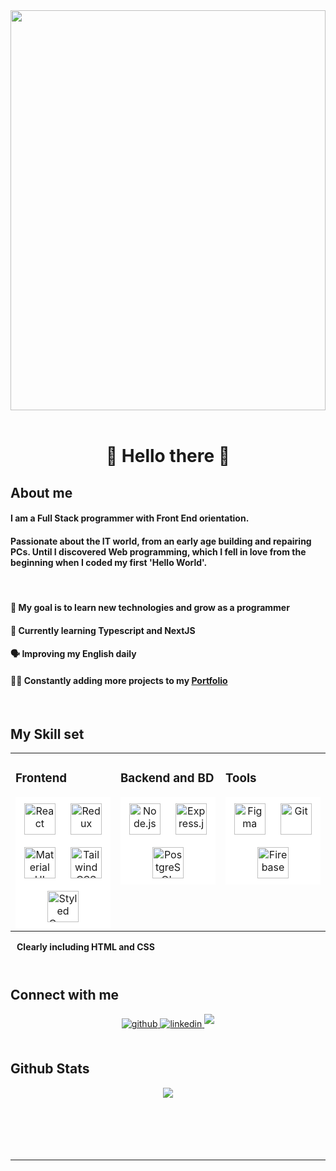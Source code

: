 <div align="center" style="height:40rem">
<img src="https://rishavanand.github.io/static/images/greetings.gif" align="center" style="width:100%"/>
</div>

<br/>

<div align="center"> <h1> 👋 Hello there 👋 </h1> </div>

<h2>About me </h2>

<h4>I am a Full Stack programmer with <span style="font-weight: bold">Front End orientation</span>.</h4> 
<h4> Passionate about the IT world, from an early age building and repairing PCs. Until I discovered Web programming, which I fell in love from the beginning when I coded my first 'Hello World'. </h4>
<br/>

<h4> 🔭 My goal is to learn new technologies and grow as a programmer </h4>
<h4> 🌱 Currently learning Typescript and NextJS </h4>
<h4> 🗣️ Improving my English daily </h4>
<h4> 👨‍💻 Constantly adding more projects to my <a href="https://portfolio-kevinc-orman.netlify.app/" target="_blank">Portfolio </a> </h4>


<br/>

<h2>My Skill set </h2>

<table><tr><td valign="top" width="33%">

<h3>Frontend </h3>

<div align="center" style="background-color: white">  
<a href="https://reactjs.org/" target="_blank"><img style="margin: 10px" src="https://profilinator.rishav.dev/skills-assets/react-original-wordmark.svg" alt="React" height="50" /></a>  
<a href="https://redux.js.org/" target="_blank"><img style="margin: 10px" src="https://profilinator.rishav.dev/skills-assets/redux-original.svg" alt="Redux" height="50" /></a>  
<a href="https://mui.com/" target="_blank"><img style="margin: 10px" src="https://profilinator.rishav.dev/skills-assets/mui.png" alt="Material UI" height="50" /></a>  
<a href="https://www.tailwindcss.com/" target="_blank"><img style="margin: 10px" src="https://profilinator.rishav.dev/skills-assets/tailwindcss.svg" alt="Tailwind CSS" height="50" /></a>  
<a href="https://styled-components.com/" target="_blank"><img style="margin: 10px" src="https://profilinator.rishav.dev/skills-assets/styled-components.png" alt="Styled Components" height="50" /></a>  
</div>

</td><td valign="top" width="33%">

<h3>Backend and BD</h3>

<div align="center" style="background-color: #FFFFFF">  
<a href="https://nodejs.org/" target="_blank"><img style="margin: 10px" src="https://profilinator.rishav.dev/skills-assets/nodejs-original-wordmark.svg" alt="Node.js" height="50" /></a>  
<a href="https://expressjs.com/" target="_blank"><img style="margin: 10px" src="https://profilinator.rishav.dev/skills-assets/express-original-wordmark.svg" alt="Express.js" height="50" /></a>  
<a href="https://www.postgresql.org/" target="_blank"><img style="margin: 10px" src="https://profilinator.rishav.dev/skills-assets/postgresql-original-wordmark.svg" alt="PostgreSQL" height="50" /></a>  
</div>

</td><td valign="top" width="33%">

<h3>Tools </h3>

<div align="center" style="background-color: white">  
<a href="https://www.figma.com/" target="_blank"><img style="margin: 10px" src="https://profilinator.rishav.dev/skills-assets/figma-icon.svg" alt="Figma" height="50" /></a>  
<a href="https://github.com/" target="_blank"><img style="margin: 10px" src="https://profilinator.rishav.dev/skills-assets/git-scm-icon.svg" alt="Git" height="50" /></a>  
<a href="https://firebase.google.com/" target="_blank"><img style="margin: 10px" src="https://profilinator.rishav.dev/skills-assets/firebase.png" alt="Firebase" height="50" /></a>  
</div>

</td></tr></table>
<h4 style="margin: 10px"> Clearly including <span style="font-weight: bold">HTML</span> and <span style="font-weight: bold">CSS</span> </h4>
<br/>

<h2>Connect with me </h2>

<div align="center">
<a href="https://github.com/laoset" target="_blank">
<img src=https://img.shields.io/badge/github-%2324292e.svg?&style=for-the-badge&logo=github&logoColor=white alt=github style="margin-bottom: 5px;" />
</a>
<a href="https://linkedin.com/in/alan-kevin-corman-samanamud-22b566176" target="_blank">
<img src=https://img.shields.io/badge/linkedin-%231E77B5.svg?&style=for-the-badge&logo=linkedin&logoColor=white alt=linkedin style="margin-bottom: 5px;" />
</a>
<a href="https://linkedin.com/in/alan-kevin-corman-samanamud-22b566176" target="_blank">
<img src=https://img.shields.io/badge/Gmail-D14836?style=for-the-badge&logo=gmail&logoColor=white style="margin-bottom: 5px;" />
</a>    
</div>

<br/>

<h2>Github Stats </h2>

<div align="center"><img src="https://github-readme-stats.vercel.app/api?username=laoset&show_icons=true&count_private=true&hide_border=true" align="center" /></div>

<br/>

<br/>

<br/>

<br/>

<br />

---

